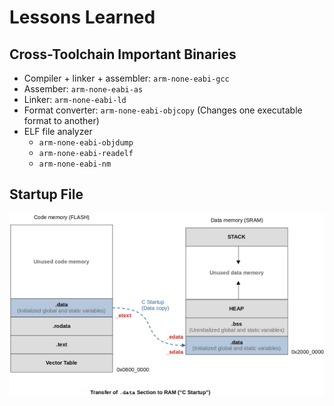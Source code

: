 # Lessons Learned



## Cross-Toolchain Important Binaries

* Compiler + linker + assembler: `arm-none-eabi-gcc`
* Assember: `arm-none-eabi-as`
* Linker: `arm-none-eabi-ld`
* Format converter: `arm-none-eabi-objcopy` (Changes one executable format to another)
* ELF file analyzer
  * `arm-none-eabi-objdump`
  * `arm-none-eabi-readelf`
  * `arm-none-eabi-nm`



## Startup File



<img src="./img/transfer-of-data-section-to-ram.png" alt="transfer-of-data-section-to-ram" width="900">
